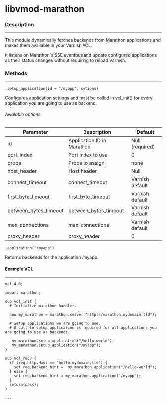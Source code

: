 # libvmod-marathon

### Description
---
This module dynamically fetches backends from Marathon applications and makes them available in your Varnish VCL.

It listens on Marathon's SSE eventbus and update configured applications as their status changes without requiring to reload Varnish.

### Methods
---
``` .setup_application(id = "/myapp", options) ```

Configures application settings and must be called in vcl_init() for every application you are going to use as backend.


###### Avialable options

| Parameter             | Description                 | Default                |
|-----------------------|-----------------------------|------------------------|
| id                    | Application ID in Marathon  | Null (required)        |
| port_index            | Port index to use           | 0                      |
| probe                 | Probe to assign             | none                   |
| host_header           | Host header                 | Null                   |
| connect_timeout       | connect_timeout             | Varnish default        |
| first_byte_timeout    | first_byte_timeout          | Varnish default        |
| between_bytes_timeout | between_bytes_timeout       | Varnish default        |
| max_connections       | max_connections             | Varnish default        |
| proxy_header          | proxy_header                | 0                      |

``` .application("/myapp") ```

Returns backends for the application /myapp.

#### Example VCL
---
```
vcl 4.0;

import marathon;

sub vcl_init {
  # Initialize marathon handler.

  new my_marathon = marathon.server("http://marathon.mydomain.tld");

  # Setup applications we are going to use.
  # A call to setup_application is required for all applications you are going to use as backends.

   my_marathon.setup_application("/hello-world");
   my_marathon.setup_application("/myapp");
}

sub vcl_recv {
  if (req.http.Host == "hello.mydomain.tld") {
    set req.backend_hint =  my_marathon.application("/hello-world");
  } else {
    set req.backend_hint = my_marathon.application("/myapp");
  }
  return(pass);
}

...
```